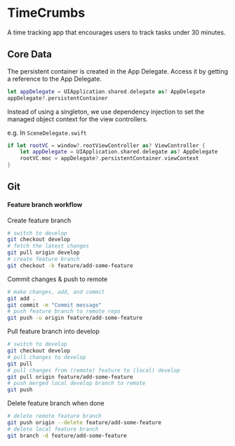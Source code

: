# TimeCrumbs
A time tracking app that encourages users to track tasks under 30 minutes.

## Core Data

The persistent container is created in the App Delegate.
Access it by getting a reference to the App Delegate.

```swift
let appDelegate = UIApplication.shared.delegate as? AppDelegate
appDelegate?.persistentContainer
```

Instead of using a singleton, we use dependency injection to set the managed object context for the view controllers.

e.g. In `SceneDelegate.swift`
```swift
if let rootVC = window?.rootViewController as? ViewController {
    let appDelegate = UIApplication.shared.delegate as? AppDelegate
    rootVC.moc = appDelegate?.persistentContainer.viewContext
}
```

## Git

#### Feature branch workflow

Create feature branch
```bash
# switch to develop
git checkout develop
# fetch the latest changes
git pull origin develop
# create feature branch
git checkout -b feature/add-some-feature
```
Commit changes & push to remote
```bash
# make changes, add, and commit
git add .
git commit -m "Commit message"
# push feature branch to remote repo
git push -u origin feature/add-some-feature
```
Pull feature branch into develop
```bash
# switch to develop
git checkout develop
# pull changes to develop
git pull
# pull changes from (remote) feature to (local) develop
git pull origin feature/add-some-feature
# push merged local develop branch to remote
git push
```
Delete feature branch when done
```bash
# delete remote feature branch
git push origin --delete feature/add-some-feature
# delete local feature branch
git branch -d feature/add-some-feature
```
